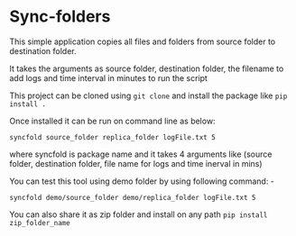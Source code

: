 # Sync-folders

 This simple application copies all files and folders from source folder to destination folder.

 It takes the arguments as source folder, destination folder, the filename to add logs and time interval in minutes to run the script
 
 This project can be cloned using `git clone` and install the package like `pip install .`

 Once installed it can be run on command line as below: 

`syncfold source_folder replica_folder logFile.txt 5`

where syncfold is package name and it takes 4 arguments like (source folder, destination folder, file name for logs and time inerval in mins)

You can test this tool using demo folder by using following command: -

`syncfold demo/source_folder demo/replica_folder logFile.txt 5`

You can also share it as zip folder and install on any path `pip install zip_folder_name`
